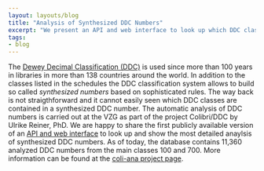 ```yaml
---
layout: layouts/blog
title: "Analysis of Synthesized DDC Numbers"
excerpt: "We present an API and web interface to look up which DDC classes are contained in a synthesized DDC number"
tags:
- blog
---
```


The [Dewey Decimal Classification (DDC)](https://en.wikipedia.org/wiki/Dewey_Decimal_Classification) is used since more than 100 years in libraries in more than 138 countries around the world. In addition to the classes listed in the schedules the DDC classification system allows to build so called *synthesized numbers* based on sophisticated rules. The way back is not straigthforward and it cannot easily seen which DDC classes are contained in a synthesized DDC number. The automatic analysis of DDC numbers is carried out at the VZG as part of the project Colibri/DDC by Ulrike Reiner, PhD. We are happy to share the first publicly available version of an [API and web interface](https://coli-conc.gbv.de/coli-ana/) to look up and show the most detailed anaylsis of synthesized DDC numbers. As of today, the database contains 11,360 analyzed DDC numbers from the main classes 100 and 700. More information can be found at the [coli-ana project page](https://coli-conc.gbv.de/coli-ana/).
